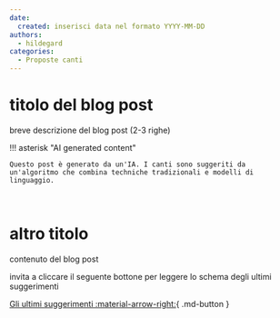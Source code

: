 ```yaml
---
date:
  created: inserisci data nel formato YYYY-MM-DD
authors:
  - hildegard
categories:
  - Proposte canti
---
```


# titolo del blog post

breve descrizione del blog post (2-3 righe)
<!-- more -->

!!! asterisk "AI generated content"

    Questo post è generato da un'IA. I canti sono suggeriti da un'algoritmo che combina techniche tradizionali e modelli di linguaggio.

<br>

# altro titolo

contenuto del blog post

invita a cliccare il seguente bottone per leggere lo schema degli ultimi suggerimenti

[Gli ultimi suggerimenti :material-arrow-right:](https://hildegard.it){ .md-button }